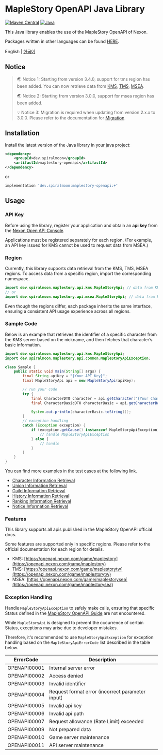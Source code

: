 # MapleStory OpenAPI Java Library

[![Maven Central](https://img.shields.io/maven-central/v/dev.spiralmoon/maplestory-openapi)](https://search.maven.org/artifact/dev.spiralmoon/maplestory-openapi)
[![Java](https://github.com/SpiralMoon/maplestory.openapi/actions/workflows/java_test.yaml/badge.svg)](https://github.com/SpiralMoon/maplestory.openapi/actions/workflows/java_test.yaml)

This Java library enables the use of the MapleStory OpenAPI of Nexon.

Packages written in other languages can be found [HERE](https://github.com/SpiralMoon/maplestory.openapi).

English | [한국어](./README-ko.md)

## Notice

>🌏 Notice 1: Starting from version 3.4.0, support for tms region has been added. You can now retrieve data from [KMS](https://maplestory.nexon.com/), [TMS](https://maplestory.beanfun.com/), [MSEA](http://www.maplesea.com/index/).
>
>🌏 Notice 2: Starting from version 3.0.0, support for msea region has been added.
>
>💡 Notice 3: Migration is required when updating from version 2.x.x to 3.0.0. Please refer to the documentation for [Migration](https://github.com/SpiralMoon/maplestory.openapi/tree/master/java/docs/migration-en.md).

## Installation

Install the latest version of the Java library in your java project:

```xml
<dependency>
    <groupId>dev.spiralmoon</groupId>
    <artifactId>maplestory-openapi</artifactId>
</dependency>
```
or 
```groovy
implementation 'dev.spiralmoon:maplestory-openapi:+'
```

## Usage

### API Key

Before using the library, register your application and obtain an **api key** from the [Nexon Open API Console](https://openapi.nexon.com/my-application/).

Applications must be registered separately for each region. (For example, an API key issued for KMS cannot be used to request data from MSEA.)

### Region

Currently, this library supports data retrieval from the KMS, TMS, MSEA regions. To access data from a specific region, import the corresponding namespace.

```java
import dev.spiralmoon.maplestory.api.kms.MapleStoryApi; // data from KMS
// or
import dev.spiralmoon.maplestory.api.msea.MapleStoryApi; // data from MSEA
```

Even though the regions differ, each package inherits the same interface, ensuring a consistent API usage experience across all regions.

### Sample Code

Below is an example that retrieves the identifier of a specific character from the KMS server based on the nickname, and then fetches that character’s basic information.

```java
import dev.spiralmoon.maplestory.api.kms.MapleStoryApi;
import dev.spiralmoon.maplestory.api.common.MapleStoryApiException;

class Sample {
    public static void main(String[] args) {
        final String apiKey = "{Your API Key}";
        final MapleStoryApi api = new MapleStoryApi(apiKey);

        // run your code
        try {
            final CharacterDTO character = api.getCharacter("{Your Character Name}").join();
            final CharacterBasicDTO characterBasic = api.getCharacterBasic(character.getOcid());

            System.out.println(characterBasic.toString());
        }
        // exception handling
        catch (Exception exception) {
            if (exception.getCause() instanceof MapleStoryApiException) {
                // handle MapleStoryApiException
            } else {
                // handle
            }
        }
    }
}

```

You can find more examples in the test cases at the following link.

- [Character Information Retrieval](https://github.com/SpiralMoon/maplestory.openapi/blob/master/java/src/test/java/CharacterApi.java)
- [Union Information Retrieval](https://github.com/SpiralMoon/maplestory.openapi/blob/master/java/src/test/java/UnionApi.java)
- [Guild Information Retrieval](https://github.com/SpiralMoon/maplestory.openapi/blob/master/java/src/test/java/GuildApi.java)
- [History Information Retrieval](https://github.com/SpiralMoon/maplestory.openapi/blob/master/java/src/test/java/HistoryApi.java)
- [Ranking Information Retrieval](https://github.com/SpiralMoon/maplestory.openapi/blob/master/java/src/test/java/RankingApi.java)
- [Notice Information Retrieval](https://github.com/SpiralMoon/maplestory.openapi/blob/master/java/src/test/java/NoticeApi.java)

### Features
This library supports all apis published in the MapleStory OpenAPI official docs.

Some features are supported only in specific regions. Please refer to the official documentation for each region for details.

- KMS: [https://openapi.nexon.com/game/maplestory](https://openapi.nexon.com/game/maplestory)
- TMS: [https://openapi.nexon.com/game/maplestorytw](https://openapi.nexon.com/game/maplestorytw)
- MSEA: [https://openapi.nexon.com/game/maplestorysea](https://openapi.nexon.com/game/maplestorysea)

### Exception Handling

Handle `MapleStoryApiException` to safely make calls, ensuring that specific Status defined in the [MapleStory OpenAPI Guide](https://openapi.nexon.com/guide/request-api) are not encountered.

While `MapleStoryApi` is designed to prevent the occurrence of certain Status, exceptions may arise due to developer mistakes.

Therefore, it's recommended to use `MapleStoryApiException` for exception handling based on the `MapleStoryApiErrorCode` list described in the table below.

| ErrorCode    | Description                                      |
|--------------|--------------------------------------------------|
| OPENAPI00001 | Internal server error                            |
| OPENAPI00002 | Access denied                                    |
| OPENAPI00003 | Invalid identifier                               |
| OPENAPI00004 | Request format error (incorrect parameter input) |
| OPENAPI00005 | Invalid api key                                  |
| OPENAPI00006 | Invalid api path                                 |
| OPENAPI00007 | Request allowance (Rate Limit) exceeded          |
| OPENAPI00009 | Not prepared data                                |
| OPENAPI00010 | Game server maintenance                         |
| OPENAPI00011 | API server maintenance                          |